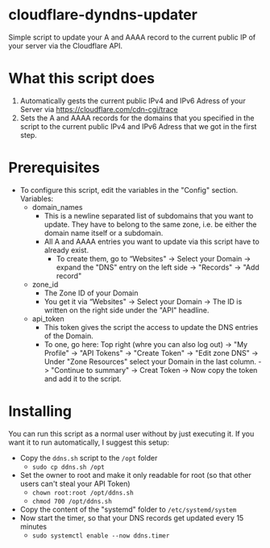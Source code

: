 # cloudflare-dyndns-updater
Simple script to update your A and AAAA record to the current public IP of your server via the Cloudflare API.

# What this script does
1. Automatically gests the current public IPv4 and IPv6 Adress of your Server via https://cloudflare.com/cdn-cgi/trace
2. Sets the A and AAAA records for the domains that you specified in the script to the current public IPv4 and IPv6 Adress that we got in the first step.

# Prerequisites
- To configure this script, edit the variables in the "Config" section. Variables:
	- domain_names
		+ This is a newline separated list of subdomains that you want to update. They have to belong to the same zone, i.e. be either the domain name itself or a subdomain.
		+ All A and AAAA entries you want to update via this script have to already exist.
			* To create them, go to “Websites" -> Select your Domain -> expand the "DNS" entry on the left side -> "Records" -> "Add record"
	- zone_id
		+ The Zone ID of your Domain
		+ You get it via “Websites" -> Select your Domain -> The ID is written on the right side under the "API" headline.
	- api_token
		+ This token gives the script the access to update the DNS entries of the Domain.
		+ To one, go here: Top right (whre you can also log out) -> "My Profile" -> "API Tokens" -> "Create Token" -> "Edit zone DNS" -> Under "Zone Resources" select your Domain in the last column. -> "Continue to summary" -> Creat Token -> Now copy the token and add it to the script.

# Installing
You can run this script as a normal user without by just executing it. If you want it to run automatically, I suggest this setup:
* Copy the `ddns.sh` script to the `/opt` folder
	- `sudo cp ddns.sh /opt`
* Set the owner to root and make it only readable for root (so that other users can't steal your API Token)
	- `chown root:root /opt/ddns.sh`
	- `chmod 700 /opt/ddns.sh`
* Copy the content of the "systemd" folder to `/etc/systemd/system`
* Now start the timer, so that your DNS records get updated every 15 minutes
	- `sudo systemctl enable --now ddns.timer`